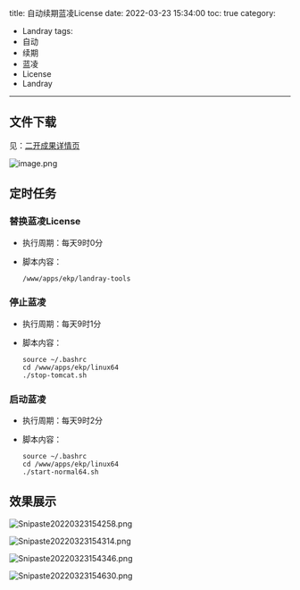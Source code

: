 title: 自动续期蓝凌License
date: 2022-03-23 15:34:00
toc: true
category: 
- Landray
tags:
- 自动
- 续期
- 蓝凌
- License
- Landray
---

## 文件下载

见：[二开成果详情页](http://mall.landray.com.cn/core01/km/reuse/km_reuse_redevelop/kmReuseRedevelop.do?method=view&fdId=17fb0b664519c279b7c58d24d69a5c14)

![image.png](https://b3logfile.com/file/2022/03/image-6d6f53ca.png)


<!-- more -->


## 定时任务

### 替换蓝凌License

- 执行周期：每天9时0分
- 脚本内容：

  ```shell
  /www/apps/ekp/landray-tools
  ```

### 停止蓝凌

- 执行周期：每天9时1分
- 脚本内容：

  ```shell
  source ~/.bashrc
  cd /www/apps/ekp/linux64
  ./stop-tomcat.sh
  ```

### 启动蓝凌

- 执行周期：每天9时2分
- 脚本内容：

  ```shell
  source ~/.bashrc
  cd /www/apps/ekp/linux64
  ./start-normal64.sh
  ```

## 效果展示

![Snipaste20220323154258.png](https://b3logfile.com/file/2022/03/Snipaste_2022-03-23_15-42-58-2f1d7039.png)

![Snipaste20220323154314.png](https://b3logfile.com/file/2022/03/Snipaste_2022-03-23_15-43-14-815a24ae.png)

![Snipaste20220323154346.png](https://b3logfile.com/file/2022/03/Snipaste_2022-03-23_15-43-46-4d36dcf1.png)

![Snipaste20220323154630.png](https://b3logfile.com/file/2022/03/Snipaste_2022-03-23_15-46-30-bf1c50cf.png)

